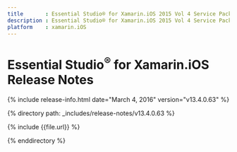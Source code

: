 ```yaml
---
title       : Essential Studio® for Xamarin.iOS 2015 Vol 4 Service Pack 2 Release Notes
description : Essential Studio® for Xamarin.iOS 2015 Vol 4 Service Pack 2 Release Notes
platform    : xamarin.iOS
---
```


# Essential Studio<sup>®</sup> for Xamarin.iOS Release Notes

{% include release-info.html date="March 4, 2016" version="v13.4.0.63" %} 

{% directory path: _includes/release-notes/v13.4.0.63 %}

{% include {{file.url}} %}

{% enddirectory %}